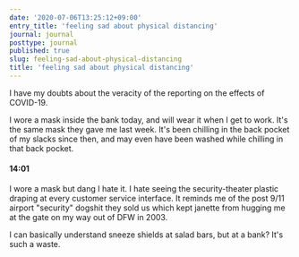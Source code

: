 ```yaml
---
date: '2020-07-06T13:25:12+09:00'
entry_title: 'feeling sad about physical distancing'
journal: journal
posttype: journal
published: true
slug: feeling-sad-about-physical-distancing
title: 'feeling sad about physical distancing'
---
```


I have my doubts about the veracity of the reporting on the effects of COVID-19.

I wore a mask inside the bank today, and will wear it when I get to work. It's the same mask they gave me last week.  It's been chilling in the back pocket of my slacks since then, and may even have been washed while chilling in that back pocket.

#### 14:01

I wore a mask but dang I hate it.  I hate seeing the security-theater plastic draping at every customer service interface.  It reminds me of the post 9/11 airport "security" dogshit they sold us which kept janette from hugging me at the gate on my way out of DFW in 2003.

I can basically understand sneeze shields at salad bars, but at a bank? It's such a waste.
